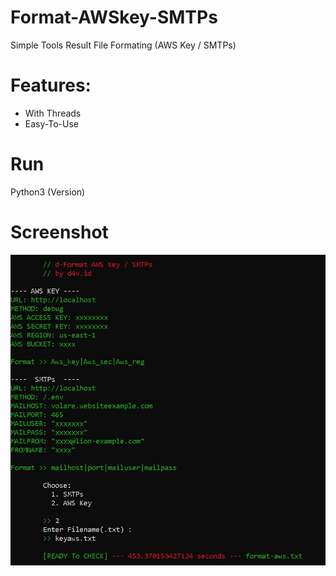# Format-AWSkey-SMTPs
Simple Tools Result File Formating (AWS Key / SMTPs)

# Features:
- With Threads
- Easy-To-Use

# Run
Python3 (Version)

# Screenshot
<img src="images/ss-formating.jpg">
